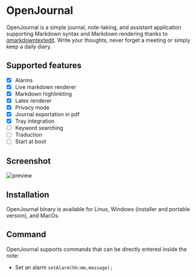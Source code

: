 # OpenJournal

OpenJournal is a simple journal, note-taking, and assistant application supporting Markdown syntax and Markdown rendering thanks to [qmarkdowntextedit](https://github.com/pbek/qmarkdowntextedit). Write your thoughts, never forget a meeting or simply keep a daily diary.

## Supported features
- [x] Alarms
- [x] Live markdown renderer
- [x] Markdown highlinkting
- [x] Latex renderer
- [x] Privacy mode
- [x] Journal exportation in pdf
- [x] Tray integration
- [ ] Keyword searching
- [ ] Traduction
- [ ] Start at boot

## Screenshot

![preview](http://gallois.cc/images/openjournal.png)


## Installation
OpenJournal binary is available for Linux, Windows (installer and portable version), and MacOs.

## Command
OpenJournal supports commands that can be directly entered inside the note:
* Set an alarm `setAlarm(hh:mm,message);`
